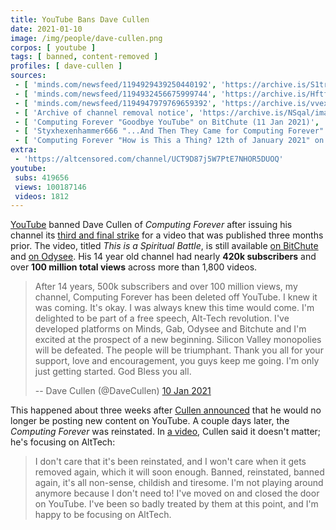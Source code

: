 ```yaml
---
title: YouTube Bans Dave Cullen
date: 2021-01-10
image: /img/people/dave-cullen.png
corpos: [ youtube ]
tags: [ banned, content-removed ]
profiles: [ dave-cullen ]
sources:
 - [ 'minds.com/newsfeed/1194929439250440192', 'https://archive.is/S1tr5' ]
 - [ 'minds.com/newsfeed/1194932456675999744', 'https://archive.is/Hftf6' ]
 - [ 'minds.com/newsfeed/1194947979769659392', 'https://archive.is/vvexd' ]
 - [ 'Archive of channel removal notice', 'https://archive.is/NSqal/image' ]
 - [ 'Computing Forever "Goodbye YouTube" on BitChute (11 Jan 2021)', 'https://www.bitchute.com/video/kl2oj4kEFc7d/' ]
 - [ 'Styxhexenhammer666 "...And Then They Came for Computing Forever" on BitChute (10 Jan 2021)', 'https://www.bitchute.com/video/C9jEnppH26o/' ]
 - [ 'Computing Forever "How is This a Thing? 12th of January 2021" on BitChute (12 Jan 2021)', 'https://www.bitchute.com/video/H6Ag0s28P43i/' ]
extra:
 - 'https://altcensored.com/channel/UCT9D87j5W7PtE7NHOR5DUOQ'
youtube:
 subs: 419656
 views: 100187146
 videos: 1812
---
```


[YouTube](/youtube/) banned Dave Cullen of _Computing Forever_ after issuing
his channel its [third and final strike](https://archive.is/vvexd) for a video
that was published three months prior. The video, titled _This is a Spiritual
Battle_, is still available [on
BitChute](https://www.bitchute.com/video/2gkUJk4dvaM/) and [on
Odysee](https://odysee.com/@ComputingForever:9/this-is-a-spiritual-battle:7).
His 14 year old channel had nearly **420k subscribers** and over **100 million
total views** across more than 1,800 videos.

> After 14 years, 500k subscribers and over 100 million views, my channel,
> Computing Forever has been deleted off YouTube. I knew it was coming. It's
> okay. I was always knew this time would come. I'm delighted to be part of a
> free speech, Alt-Tech revolution. I've developed platforms on Minds, Gab,
> Odysee and Bitchute and I'm excited at the prospect of a new beginning.
> Silicon Valley monopolies will be defeated. The people will be triumphant.
> Thank you all for your support, love and encouragement, you guys keep me
> going. I'm only just getting started. God Bless you all.
>
> -- Dave Cullen (@DaveCullen) [10 Jan 2021](https://archive.is/S1tr5)

This happened about three weeks after [Cullen
announced](/e/dave-cullen-starts-leaving-youtube/) that he would no longer
be posting new content on YouTube. A couple days later, the _Computing Forever_
was reinstated. In [a video](https://www.bitchute.com/video/H6Ag0s28P43i/),
Cullen said it doesn't matter; he's focusing on AltTech:

> I don't care that it's been reinstated, and I won't care when it gets removed
> again, which it will soon enough. Banned, reinstated, banned again, it's all
> non-sense, childish and tiresome. I'm not playing around anymore because I
> don't need to! I've moved on and closed the door on YouTube. I've been so
> badly treated by them at this point, and I'm happy to be focusing on AltTech.

